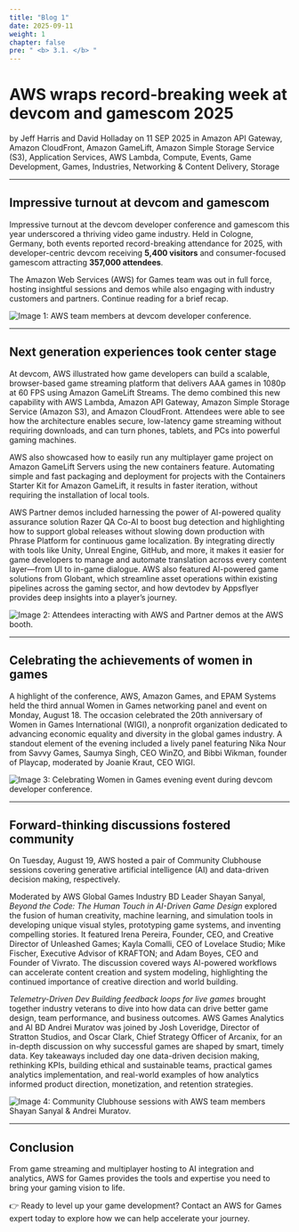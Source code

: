 ```yaml
---
title: "Blog 1"
date: 2025-09-11
weight: 1
chapter: false
pre: " <b> 3.1. </b> "
---
```


# AWS wraps record-breaking week at devcom and gamescom 2025

by Jeff Harris and David Holladay on 11 SEP 2025 in Amazon API Gateway, Amazon CloudFront, Amazon GameLift, Amazon Simple Storage Service (S3), Application Services, AWS Lambda, Compute, Events, Game Development, Games, Industries, Networking & Content Delivery, Storage

---

## Impressive turnout at devcom and gamescom

Impressive turnout at the devcom developer conference and gamescom this year underscored a thriving video game industry. Held in Cologne, Germany, both events reported record-breaking attendance for 2025, with developer-centric devcom receiving **5,400 visitors** and consumer-focused gamescom attracting **357,000 attendees**.  

The Amazon Web Services (AWS) for Games team was out in full force, hosting insightful sessions and demos while also engaging with industry customers and partners. Continue reading for a brief recap.  

![Image 1: AWS team members at devcom developer conference.](/images/Image-1-devcom-blog.png)

---

## Next generation experiences took center stage

At devcom, AWS illustrated how game developers can build a scalable, browser-based game streaming platform that delivers AAA games in 1080p at 60 FPS using Amazon GameLift Streams. The demo combined this new capability with AWS Lambda, Amazon API Gateway, Amazon Simple Storage Service (Amazon S3), and Amazon CloudFront. Attendees were able to see how the architecture enables secure, low-latency game streaming without requiring downloads, and can turn phones, tablets, and PCs into powerful gaming machines.  

AWS also showcased how to easily run any multiplayer game project on Amazon GameLift Servers using the new containers feature. Automating simple and fast packaging and deployment for projects with the Containers Starter Kit for Amazon GameLift, it results in faster iteration, without requiring the installation of local tools.  

AWS Partner demos included harnessing the power of AI-powered quality assurance solution Razer QA Co-AI to boost bug detection and highlighting how to support global releases without slowing down production with Phrase Platform for continuous game localization. By integrating directly with tools like Unity, Unreal Engine, GitHub, and more, it makes it easier for game developers to manage and automate translation across every content layer—from UI to in-game dialogue. AWS also featured AI-powered game solutions from Globant, which streamline asset operations within existing pipelines across the gaming sector, and how devtodev by Appsflyer provides deep insights into a player’s journey.  

![Image 2: Attendees interacting with AWS and Partner demos at the AWS booth.](/images/Image-2-devcom-blog.png)

---

## Celebrating the achievements of women in games

A highlight of the conference, AWS, Amazon Games, and EPAM Systems held the third annual Women in Games networking panel and event on Monday, August 18. The occasion celebrated the 20th anniversary of Women in Games International (WIGI), a nonprofit organization dedicated to advancing economic equality and diversity in the global games industry. A standout element of the evening included a lively panel featuring Nika Nour from Savvy Games, Saumya Singh, CEO WinZO, and Bibbi Wikman, founder of Playcap, moderated by Joanie Kraut, CEO WIGI.  

![Image 3: Celebrating Women in Games evening event during devcom developer conference.](/images/Image-3-devcom-blog.png)

---

## Forward-thinking discussions fostered community

On Tuesday, August 19, AWS hosted a pair of Community Clubhouse sessions covering generative artificial intelligence (AI) and data-driven decision making, respectively.  

Moderated by AWS Global Games Industry BD Leader Shayan Sanyal, *Beyond the Code: The Human Touch in AI-Driven Game Design* explored the fusion of human creativity, machine learning, and simulation tools in developing unique visual styles, prototyping game systems, and inventing compelling stories. It featured Irena Pereira, Founder, CEO, and Creative Director of Unleashed Games; Kayla Comalli, CEO of Lovelace Studio; Mike Fischer, Executive Advisor of KRAFTON; and Adam Boyes, CEO and Founder of Vivrato. The discussion covered ways AI-powered workflows can accelerate content creation and system modeling, highlighting the continued importance of creative direction and world building.  

*Telemetry-Driven Dev Building feedback loops for live games* brought together industry veterans to dive into how data can drive better game design, team performance, and business outcomes. AWS Games Analytics and AI BD Andrei Muratov was joined by Josh Loveridge, Director of Stratton Studios, and Oscar Clark, Chief Strategy Officer of Arcanix, for an in-depth discussion on why successful games are shaped by smart, timely data. Key takeaways included day one data-driven decision making, rethinking KPIs, building ethical and sustainable teams, practical games analytics implementation, and real-world examples of how analytics informed product direction, monetization, and retention strategies.  

![Image 4: Community Clubhouse sessions with AWS team members Shayan Sanyal & Andrei Muratov.](/images/Image-4-devcom-blog.png)

---

## Conclusion

From game streaming and multiplayer hosting to AI integration and analytics, AWS for Games provides the tools and expertise you need to bring your gaming vision to life.  

👉 Ready to level up your game development? Contact an AWS for Games expert today to explore how we can help accelerate your journey.
